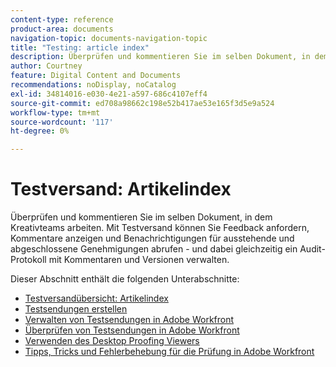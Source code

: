 ```yaml
---
content-type: reference
product-area: documents
navigation-topic: documents-navigation-topic
title: "Testing: article index"
description: Überprüfen und kommentieren Sie im selben Dokument, in dem Kreativteams arbeiten. Mit Workfront Testing können Sie Feedback anfordern, Kommentare anzeigen und Benachrichtigungen für ausstehende und abgeschlossene Genehmigungen abrufen - und dabei gleichzeitig ein Audit-Protokoll mit Kommentaren und Versionen verwalten.
author: Courtney
feature: Digital Content and Documents
recommendations: noDisplay, noCatalog
exl-id: 34814016-e030-4e21-a597-686c4107eff4
source-git-commit: ed708a98662c198e52b417ae53e165f3d5e9a524
workflow-type: tm+mt
source-wordcount: '117'
ht-degree: 0%

---
```


# Testversand: Artikelindex

<!-- Audited: 12/2023 -->

Überprüfen und kommentieren Sie im selben Dokument, in dem Kreativteams arbeiten. Mit Testversand können Sie Feedback anfordern, Kommentare anzeigen und Benachrichtigungen für ausstehende und abgeschlossene Genehmigungen abrufen - und dabei gleichzeitig ein Audit-Protokoll mit Kommentaren und Versionen verwalten.

Dieser Abschnitt enthält die folgenden Unterabschnitte:

* [Testversandübersicht: Artikelindex](../../review-and-approve-work/proofing/proofing-overview/proofing-basics.md)
* [Testsendungen erstellen](../../review-and-approve-work/proofing/creating-proofs-within-workfront/create-proofs-in-wf.md)
* [Verwalten von Testsendungen in Adobe Workfront](../../review-and-approve-work/proofing/managing-proofs-within-workfront/manage-proofs-in-wf.md)
* [Überprüfen von Testsendungen in Adobe Workfront](../../review-and-approve-work/proofing/reviewing-proofs-within-workfront/review-proofs-in-wf.md)
* [Verwenden des Desktop Proofing Viewers](/help/quicksilver/review-and-approve-work/proofing/use-the-desktop-proofing-viewer/use-desktop-proofing-viewer.md)
* [Tipps, Tricks und Fehlerbehebung für die Prüfung in Adobe Workfront](../../review-and-approve-work/proofing/tips-tricks-and-troubleshooting/tips-tricks-troubleshooting-proofing.md)
